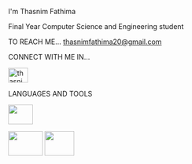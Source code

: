  I'm Thasnim Fathima 

Final Year Computer Science and Engineering student

TO REACH ME...
    thasnimfathima20@gmail.com

CONNECT WITH ME IN...

<a href="https://www.linkedin.com/in/thasnim-fathima-s-0a74b42b1" target="blank"> <img align="centre" src="https://github.com/user-attachments/assets/c9f7b19f-94af-4acd-a623-5f891669e86c" alt="thasnimfathima" height="30" width="40"/> </a> 



LANGUAGES AND TOOLS

<img src="https://github.com/user-attachments/assets/e7a1e2b6-a096-4265-b69b-d5a226cb841c" height="40" width="50"> 

<img src="https://github.com/user-attachments/assets/4a34aa0f-2ad4-458d-a7ae-6b00870a97c9" height="50" width="70">  <img src="https://github.com/user-attachments/assets/a186b857-5463-467c-9c43-9d07fdf4689b" height="50" width="60">




